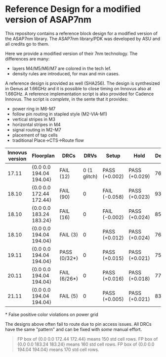 # Reference Design for a modified version of ASAP7nm 
This repository contains a reference block design for a modified version of the ASAP7nm library. The ASAP7nm library/PDK was developed by ASU and all credits go to them. 

Here we provide a modified version of their 7nm technology. The differences are many:
* layers M4/M5/M6/M7 are colored in the tech lef.
* density rules are introduced, for max and min cases.


A reference design is provided as well (SHA256). The design is synthesized in Genus at 1.66GHz and it is possible to close timing on Innovus also at 1.66GHz.
A reference implementation script is also provided for Cadence Innovus. The script is *complete*, in the sente that it provides:
* power ring in M6-M7
* follow pin routing in stapled style (M2-VIA-M1)
* vertical stripes in M3
* horizontal stripes in M4
* signal routing in M2-M7
* placement of tap cells
* traditional Place->CTS->Route flow


| Innovus version | Floorplan     | DRCs       | DRVs | Setup | Hold | Density |
|-----------------|---------------|------------|------|-------|------|---------|
| 17.11 | {0.0 0.0 194.04 194.04} | FAIL (12)     | 0 (1 glitch) | PASS (+0.002) | PASS (+0.029) | 76.46% |
| 18.10 | {0.0 0.0 172.44 172.44} | FAIL (90)     | 0            | FAIL (-0.058) | PASS (+0.023) | 93.60% |
| 18.10 | {0.0 0.0 183.24 183.24} | FAIL (16)     | 0            | FAIL (-0.002) | PASS (+0.024) | 85.72% |
| 18.10 | {0.0 0.0 194.04 194.04} | FAIL (3)      | 0            | PASS (+0.012) | PASS (+0.024) | 76.46% |
| 19.11 | {0.0 0.0 194.04 194.04} | PASS (0/32\*) | 0            | PASS (+0.015) | PASS (+0.021) | 75.86% | 
| 20.11 | {0.0 0.0 194.04 194.04} | FAIL (6/26\*) | 0            | PASS (+0.016) | PASS (+0.018) | 77.01% | 
| 21.11 | {0.0 0.0 194.04 194.04} | FAIL (5)      | 0            | PASS (+0.005) | PASS (+0.021) | 83.68% | 

\* False positive color violations on power grid

The designs above often fail to route due to pin access issues. All DRCs have the same "pattern" and can be fixed with *some* manual effort.


>FP box of {0.0 0.0 172.44 172.44} means 150 std cell rows.
>FP box of {0.0 0.0 183.24 183.24} means 160 std cell rows.
>FP box of {0.0 0.0 194.04 194.04} means 170 std cell rows.
